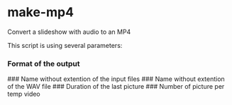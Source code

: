 # make-mp4
Convert a slideshow with audio to an MP4

This script is using several parameters:
### Format of the output
<with>
<hight>
### Name without extention of the input files
<inputfile>
### Name without extention of the WAV file
<soundfile>
### Duration of the last picture
<lastlength>
### Number of picture per temp video
<chunksize>
